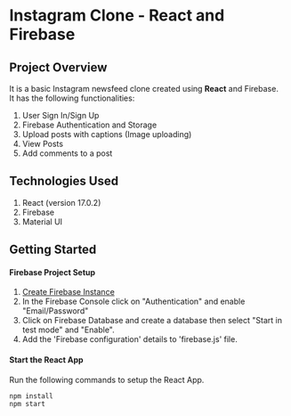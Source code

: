 # Instagram Clone - React and Firebase

## Project Overview
It is a basic Instagram newsfeed clone created using **React** and Firebase.  
It has the following functionalities:
1. User Sign In/Sign Up
2. Firebase Authentication and Storage
3. Upload posts with captions (Image uploading)
4. View Posts
5. Add comments to a post 

## Technologies Used
1. React (version 17.0.2)
2. Firebase
3. Material UI

## Getting Started

#### Firebase Project Setup
1. [Create Firebase Instance](https://firebase.google.com/docs/web/setup)
2. In the Firebase Console click on "Authentication" and enable "Email/Password"
3. Click on Firebase Database and create a database then select "Start in test mode" and "Enable".
4. Add the 'Firebase configuration' details to 'firebase.js' file.

#### Start the React App
Run the following commands to setup the React App.
```
npm install
npm start
```
